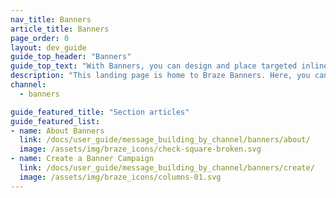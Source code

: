 ```yaml
---
nav_title: Banners
article_title: Banners
page_order: 0
layout: dev_guide
guide_top_header: "Banners"
guide_top_text: "With Banners, you can design and place targeted inline messages in your app or website that stay visible as long as they’re relevant and update automatically with real-time personalization at each session start."
description: "This landing page is home to Braze Banners. Here, you can find articles on how to create a Banner, how to customize your Banners, testing, reporting, and more."
channel:
  - banners

guide_featured_title: "Section articles"
guide_featured_list:
- name: About Banners
  link: /docs/user_guide/message_building_by_channel/banners/about/
  image: /assets/img/braze_icons/check-square-broken.svg
- name: Create a Banner Campaign
  link: /docs/user_guide/message_building_by_channel/banners/create/
  image: /assets/img/braze_icons/columns-01.svg
---
```

<br><br>
